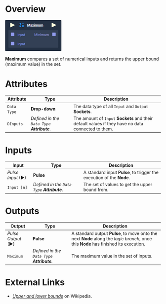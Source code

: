 # Overview

![](../../.gitbook/assets/node-maximum.png)

**Maximum** compares a set of numerical inputs and returns the upper bound (maximum value) in the set.

# Attributes

|Attribute|Type|Description|
|---|---|---|
|`Data Type`|**Drop-down**|The data type of all `Input` and `Output` **Sockets**.|
|`DInputs`|*Defined in the `Data Type` **Attribute***.|The amount of `Input` **Sockets** and their default values if they have no data connected to them.|

# Inputs

|Input|Type|Description|
|---|---|---|
|*Pulse Input* (►)|**Pulse**|A standard input **Pulse**, to trigger the execution of the **Node**.|
|`Input [n]`|*Defined in the `Data Type` **Attribute**.*|The set of values to get the upper bound from.|

# Outputs

|Output|Type|Description|
|---|---|---|
|*Pulse Output* (►)|**Pulse**|A standard output **Pulse**, to move onto the next **Node** along the *logic branch*, once this **Node** has finished its execution.|
|`Maximum`|*Defined in the `Data Type` **Attribute**.*|The maximum value in the set of inputs.|

# External Links

- [*Upper and lower bounds*](https://en.wikipedia.org/wiki/Upper_and_lower_bounds) on Wikipedia.